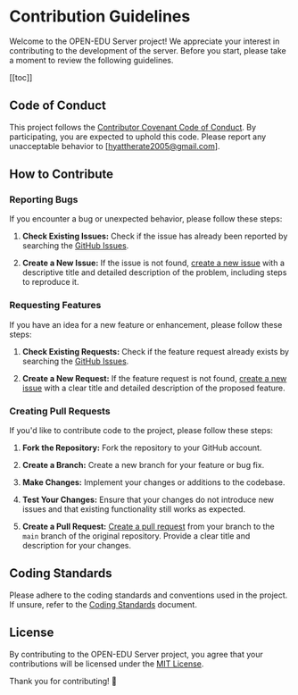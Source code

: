 # Contribution Guidelines

Welcome to the OPEN-EDU Server project! We appreciate your interest in contributing to the development of the server. Before you start, please take a moment to review the following guidelines.

[[toc]]

## Code of Conduct

This project follows the [Contributor Covenant Code of Conduct](/code_of_conduct.md). By participating, you are expected to uphold this code. Please report any unacceptable behavior to [hyattherate2005@gmail.com].

## How to Contribute

### Reporting Bugs

If you encounter a bug or unexpected behavior, please follow these steps:

1. **Check Existing Issues:**
   Check if the issue has already been reported by searching the [GitHub Issues](https://github.com/synthAI-Labs/server/issues).

2. **Create a New Issue:**
   If the issue is not found, [create a new issue](https://github.com/synthAI-Labs/server//issues/new) with a descriptive title and detailed description of the problem, including steps to reproduce it.

### Requesting Features

If you have an idea for a new feature or enhancement, please follow these steps:

1. **Check Existing Requests:**
   Check if the feature request already exists by searching the [GitHub Issues](https://github.com/synthAI-Labs/server/issues).

2. **Create a New Request:**
   If the feature request is not found, [create a new issue](https://github.com/synthAI-Labs/server/issues/new) with a clear title and detailed description of the proposed feature.

### Creating Pull Requests

If you'd like to contribute code to the project, please follow these steps:

1. **Fork the Repository:**
   Fork the repository to your GitHub account.

2. **Create a Branch:**
   Create a new branch for your feature or bug fix.

3. **Make Changes:**
   Implement your changes or additions to the codebase.

4. **Test Your Changes:**
   Ensure that your changes do not introduce new issues and that existing functionality still works as expected.

5. **Create a Pull Request:**
   [Create a pull request](https://github.com/synthAI-Labs/server/compare) from your branch to the `main` branch of the original repository. Provide a clear title and description for your changes.

## Coding Standards

Please adhere to the coding standards and conventions used in the project. If unsure, refer to the [Coding Standards](CODING_STANDARDS.md) document.

## License

By contributing to the OPEN-EDU Server project, you agree that your contributions will be licensed under the [MIT License](LICENSE).

Thank you for contributing! 🚀
